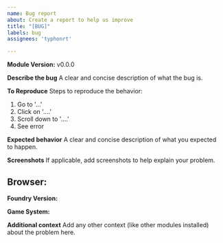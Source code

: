 ```yaml
---
name: Bug report
about: Create a report to help us improve
title: "[BUG]"
labels: bug
assignees: 'typhonrt'

---
```


**Module Version:** v0.0.0

**Describe the bug**
A clear and concise description of what the bug is.

**To Reproduce**
Steps to reproduce the behavior:
1. Go to '...'
2. Click on '....'
3. Scroll down to '....'
4. See error

**Expected behavior**
A clear and concise description of what you expected to happen.

**Screenshots**
If applicable, add screenshots to help explain your problem.

**Browser:**
 - 

**Foundry Version:** 

**Game System:** 

**Additional context**
Add any other context (like other modules installed) about the problem here.
